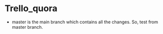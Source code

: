 # Trello_quora


- master is the main branch which contains all the changes. So, test from master branch.
